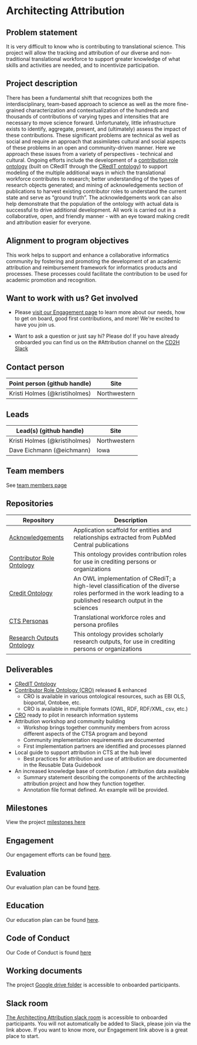 # Architecting Attribution 

## Problem statement
It is very difficult to know who is contributing to translational science. This project will allow the tracking and attribution of our diverse and non-traditional translational workforce to support greater knowledge of what skills and activities are needed, and to incentivize participation.

## Project description
There has been a fundamental shift that recognizes both the interdisciplinary, team-based approach to science as well as the more fine-grained characterization and contextualization of the hundreds and thousands of contributions of varying types and intensities that are necessary to move science forward.  Unfortunately, little infrastructure exists to identify, aggregate, present, and (ultimately) assess the impact of these contributions. These significant problems are technical as well as social and require an approach that assimilates cultural and social aspects of these problems in an open and community-driven manner. Here we approach these issues from a variety of perspectives - technical and cultural. Ongoing efforts include  the development of a [contribution role ontology](https://github.com/data2health/contributor-role-ontology) (built on CRedIT through the [CRedIT ontology](https://github.com/data2health/credit-ontology)) to support modeling of the multiple additional ways in which the translational workforce contributes to research; better understanding of the types of research objects generated; and mining of acknowledgements section of publications to harvest existing contributor roles to understand the current state and serve as “ground truth”. The acknowledgements work can also help demonstrate that the population of the ontology with actual data is successful to drive additional development. All work is carried out in a collaborative, open, and friendly manner - with an eye toward making credit and attribution easier for everyone.

## Alignment to program objectives
This work helps to support and enhance a collaborative informatics community by fostering and promoting the development of an academic attribution and reimbursement framework for informatics products and processes. These processes could facilitate  the contribution to be used for academic promotion and recognition.

## Want to work with us? Get involved
* Please [visit our Engagement page](https://github.com/data2health/architecting_attribution/blob/master/engagement.md) to learn more about our needs, how to get on board, good first contributions, and more! We're excited to have you join us.

* Want to ask a question or just say hi? Please do! If you have already onboarded you can find us on the #Attribution channel on the [CD2H Slack](https://cd2h.slack.com/messages)

## Contact person

Point person (github handle) | Site 
----------|--------------|
Kristi Holmes (@kristiholmes) | Northwestern 

## Leads  

Lead(s) (github handle) | Site
----------|--------------|
Kristi Holmes (@kristiholmes) | Northwestern
Dave Eichmann (@eichmann) | Iowa 

## Team members 

See [team members page](https://github.com/data2health/architecting_attribution/blob/master/team.md)

## Repositories
Repository | Description
----------|--------------|
[Acknowledgements](https://github.com/data2health/acknowledgments) | Application scaffold for entities and relationships extracted from PubMed Central publications
 [Contributor Role Ontology](https://github.com/data2health/contributor-role-ontology) | This ontology provides contribution roles for use in crediting persons or organizations
 [Credit Ontology](https://github.com/data2health/credit-ontology) | An OWL implementation of CRediT; a high-level classification of the diverse roles performed in the work leading to a published research output in the sciences
 [CTS Personas](https://github.com/data2health/CTS-Personas) | Translational workforce roles and persona profiles
 [Research Outputs Ontology](https://github.com/data2health/research-outputs-ontology) | This ontology provides scholarly research outputs, for use in crediting persons or organizations

## Deliverables
- [CRedIT Ontology](https://github.com/data2health/credit-ontology)
- [Contributor Role Ontology (CRO)](https://github.com/data2health/contributor-role-ontology) released & enhanced
  - CRO is available in various ontological resources, such as EBI OLS, bioportal, Ontobee, etc.
  - CRO is available in multiple formats (OWL, RDF, RDF/XML, csv, etc.)
- [CRO](https://github.com/data2health/contributor-role-ontology) ready to pilot in research information systems
- Attribution workshop and community building
  - Workshop brings together community members from across different aspects of the CTSA program and beyond
  - Community implementation requirements are documented
  - First implementation partners are identified and processes planned 
- Local guide to support attribution in CTS at the hub level
  - Best practices for attribution and use of attribution are documented in the Reusable Data Guidebook
- An increased knowledge base of contribution / attribution data available
  - Summary statement describing the components of the architecting attribution project and how they function together. 
  - Annotation file format defined. An example will be provided. 

## Milestones 

View the project [milestones here](https://github.com/data2health/architecting_attribution/milestones)

## Engagement

Our engagement efforts can be found [here](https://github.com/data2health/architecting_attribution/blob/master/engagement.md).

## Evaluation

Our evaluation plan can be found [here](https://github.com/data2health/architecting_attribution/blob/master/evaluation.md).

## Education

Our education plan can be found [here](https://github.com/data2health/architecting_attribution/blob/master/education.md).

## Code of Conduct
Our Code of Conduct is found [here](https://github.com/data2health/architecting_attribution/blob/master/CodeOfConduct.md)

## Working documents
The project [Google drive folder](https://drive.google.com/drive/folders/1KYBGNq5VY-7366M9PFFbZCcY2sTgA-nh) is accessible to onboarded participants. 

## Slack room
[The Architecting Attribution slack room](https://cd2h.slack.com/messages/CE75A2EF3) is accessible to onboarded participants. You will not automatically be added to Slack, please join via the link above. If you want to know more, our Engagement link above is a great place to start. 
